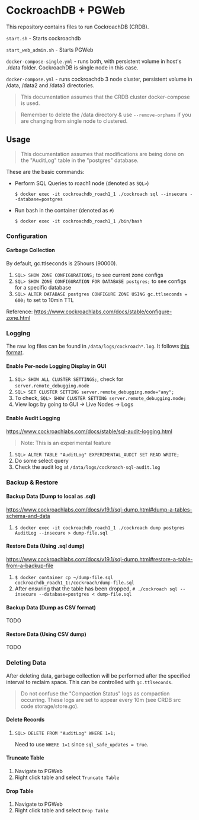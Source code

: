 # CockroachDB + PGWeb

This repository contains files to run CockroachDB (CRDB).

`start.sh` - Starts cockroachdb

`start_web_admin.sh` - Starts PGWeb

`docker-compose-single.yml` - runs both, with persistent volume in host's ./data folder. CockroachDB is single node in this case.

`docker-compose.yml` - runs cockroachdb 3 node cluster, persistent volume in /data, /data2
and /data3 directories.

> This documentation assumes that the CRDB cluster docker-compose is used.

> Remember to delete the /data directory & use `--remove-orphans` if you are changing from single node to clustered.

## Usage

> This documentation assumes that modifications are being done on the "AuditLog" table in the "postgres" database.

These are the basic commands:

- Perform SQL Queries to roach1 node (denoted as `SQL>`)

  `$ docker exec -it cockroachdb_roach1_1 ./cockroach sql --insecure --database=postgres`

- Run bash in the container (denoted as `#`)

  `$ docker exec -it cockroachdb_roach1_1 /bin/bash`

### Configuration

#### Garbage Collection

By default, gc.ttlseconds is 25hours (90000).

1. `SQL> SHOW ZONE CONFIGURATIONS;` to see current zone configs
2. `SQL> SHOW ZONE CONFIGURATION FOR DATABASE postgres;` to see configs for a specific database
3. `SQL> ALTER DATABASE postgres CONFIGURE ZONE USING gc.ttlseconds = 600;` to set to 10min TTL

Reference: https://www.cockroachlabs.com/docs/stable/configure-zone.html

### Logging

The raw log files can be found in `/data/logs/cockroach*.log`. It follows [this format](https://www.cockroachlabs.com/docs/stable/debug-and-error-logs.html#write-to-file).

#### Enable Per-node Logging Display in GUI

1. `SQL> SHOW ALL CLUSTER SETTINGS;`, check for `server.remote_debugging.mode`
2. `SQL> SET CLUSTER SETTING server.remote_debugging.mode="any";`
3. To check, `SQL> SHOW CLUSTER SETTING server.remote_debugging.mode;`
4. View logs by going to GUI -> Live Nodes -> Logs

#### Enable Audit Logging

https://www.cockroachlabs.com/docs/stable/sql-audit-logging.html

> Note: This is an experimental feature

1. `SQL> ALTER TABLE "AuditLog" EXPERIMENTAL_AUDIT SET READ WRITE;`
2. Do some select query
3. Check the audit log at `/data/logs/cockroach-sql-audit.log`

### Backup & Restore

#### Backup Data (Dump to local as .sql)

https://www.cockroachlabs.com/docs/v19.1/sql-dump.html#dump-a-tables-schema-and-data

1. `$ docker exec -it cockroachdb_roach1_1 ./cockroach dump postgres AuditLog --insecure > dump-file.sql`

#### Restore Data (Using .sql dump)

https://www.cockroachlabs.com/docs/v19.1/sql-dump.html#restore-a-table-from-a-backup-file

1. `$ docker container cp ~/dump-file.sql cockroachdb_roach1_1:/cockroach/dump-file.sql`
2. After ensuring that the table has been dropped, `# ./cockroach sql --insecure --database=postgres < dump-file.sql`

#### Backup Data (Dump as CSV format)

TODO

#### Restore Data (Using CSV dump)

TODO

### Deleting Data

After deleting data, garbage collection will be performed after the specified interval to reclaim space. This can be controlled with `gc.ttlseconds`.

> Do not confuse the "Compaction Status" logs as compaction occurring. These logs are set to appear every 10m (see CRDB src code storage/store.go).

#### Delete Records

1. `SQL> DELETE FROM "AuditLog" WHERE 1=1;`

   Need to use `WHERE 1=1` since `sql_safe_updates = true`.

#### Truncate Table

1. Navigate to PGWeb
2. Right click table and select `Truncate Table`

#### Drop Table

1. Navigate to PGWeb
2. Right click table and select `Drop Table`
